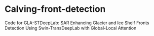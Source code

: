 # Calving-front-detection
Code for GLA-STDeepLab: SAR Enhancing Glacier and Ice Shelf Fronts Detection Using Swin-TransDeepLab with Global-Local Attention
